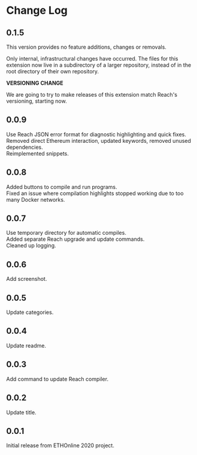 # Change Log

## 0.1.5

This version provides no feature additions, changes or removals.

Only internal, infrastructural changes have occurred. The files for this extension now live in a subdirectory of a larger repository, instead of in the root directory of their own repository.

**VERSIONING CHANGE**

We are going to try to make releases of this extension match Reach's versioning, starting now.

## 0.0.9

Use Reach JSON error format for diagnostic highlighting and quick fixes.  
Removed direct Ethereum interaction, updated keywords, removed unused dependencies.  
Reimplemented snippets.

## 0.0.8

Added buttons to compile and run programs.  
Fixed an issue where compilation highlights stopped working due to too many Docker networks.

## 0.0.7

Use temporary directory for automatic compiles.  
Added separate Reach upgrade and update commands.  
Cleaned up logging.

## 0.0.6

Add screenshot.

## 0.0.5

Update categories.

## 0.0.4

Update readme.

## 0.0.3

Add command to update Reach compiler.

## 0.0.2

Update title.

## 0.0.1

Initial release from ETHOnline 2020 project.
